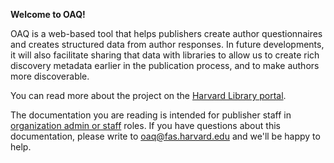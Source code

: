 **Welcome to OAQ!**

OAQ is a web-based tool that helps publishers create author questionnaires and creates structured data from author responses. In future developments, it will also facilitate sharing that data with libraries to allow us to create rich discovery metadata earlier in the publication process, and to make authors more discoverable.

You can read more about the project on the [Harvard Library portal](http://library.harvard.edu/oaq).

The documentation you are reading is intended for publisher staff in [organization admin or  staff](/publisher_workflow/organizations#about-account-roles) roles. If you have questions about this documentation, please write to <oaq@fas.harvard.edu> and we'll be happy to help.
